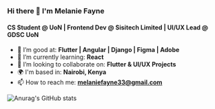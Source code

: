 ### Hi there 👋 I'm Melanie Fayne

#### CS Student @ UoN | Frontend Dev @ Sisitech Limited | UI/UX Lead @ GDSC UoN

- 🔭 I’m good at: **Flutter | Angular | Django | Figma | Adobe**
- 🌱 I’m currently learning: **React**
- 👯 I’m looking to collaborate on: **Flutter & UI/UX Projects**
- 🌍 I'm based in: **Nairobi, Kenya**
- 📫 How to reach me: **melaniefayne33@gmail.com**

![Anurag's GitHub stats](https://github-readme-stats.vercel.app/api?username=mel-fayne&show_icons=true&count_private=true&hide=stars,issues)
<!-- 
<img width="700px" src="https://wakatime.com/share/@2cb2926c-f61f-4a2d-b99d-1899a4743fb8/d3f39d84-755c-4bc4-81bd-c5c524fa1ff9.svg">

   -->
